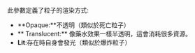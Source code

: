 此參數定義了粒子的渲染方式:

* **Opaque:**不透明（類似於死亡粒子）
* ** Translucent:** 像藥水效果一樣半透明，這會消耗很多資源。
* **Lit**:存在時自身會發光（類似於爆炸粒子）
